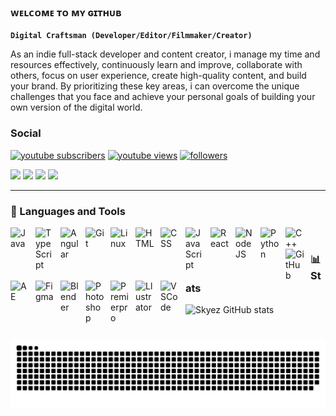 ### ᴡᴇʟᴄᴏᴍᴇ ᴛᴏ ᴍʏ ɢɪᴛʜᴜʙ



**`Digital Craftsman (Developer/Editor/Filmmaker/Creator)`**

As an indie full-stack developer and content creator, i manage my time and resources effectively, continuously learn and improve, collaborate with others, focus on user experience, create high-quality content, and build your brand. By prioritizing these key areas, i can overcome the unique challenges that you face and achieve your personal goals of building your own version of the digital world.

###  Social
   <p align="left">
      <a href="https://www.youtube.com/c/Skyexz?sub_confirmation=1">
         <img alt="youtube subscribers" title="Subscribe to my YouTube chaCancel changesnnel" src="https://custom-icon-badges.demolab.com/youtube/channel/subscribers/UC2WHjPDvbE6O328n17ZGcfg?color=%23E05D44&label=SUBSCRIBE&logo=video&logoColor=white&style=for-the-badge&labelColor=CE4630"/></a> 
      <a href="https://www.youtube.com/c/Skyexz">
         <img alt="youtube views" title="YouTube views" src="https://custom-icon-badges.demolab.com/youtube/channel/views/UC2WHjPDvbE6O328n17ZGcfg?color=%23E1AD0E&logo=eye&logoColor=white&style=for-the-badge&labelColor=C79600"/></a> 
      <a href="https://github.com/Skyez?tab=followers">
         <img alt="followers" title="Follow me on Github" src="https://custom-icon-badges.demolab.com/github/followers/Skyez?color=236ad3&labelColor=1155ba&style=for-the-badge&logo=person-add&label=Follow&logoColor=white"/></a>
   <!-- <a href="https://github.com/Skyez?tab=repositories&sort=stargazers">
         <img alt="total stars" title="Total stars on GitHub" src="https://custom-icon-badges.demolab.com/github/stars/Skyez?color=55960c&style=for-the-badge&labelColor=488207&logo=star"/></a> --> 
     
   <a href="https://www.linkedin.com"><img src="https://img.shields.io/badge/LinkedIn-%230077B5.svg?&style=for-the-badge&logo=linkedin&logoColor=white"></a> 
   <a href="https://www.facebook.com"><img src="https://img.shields.io/badge/Facebook-1877F2?style=for-the-badge&logo=facebook&logoColor=white"></a> 
   <a href="https://instagram.com"><img src="https://img.shields.io/badge/Instagram-%23E4405F.svg?&style=for-the-badge&logo=instagram&logoColor=white"></a> 
   <a href="https://m.youtube.com"><img src="https://img.shields.io/badge/YouTube-FF0000?style=for-the-badge&logo=youtube&logoColor=white"></a>
  
</div>

   </p>


---

### 🧰 Languages and Tools

<img align="left" alt="Java" width="30px" style="padding-right:10px;" src="https://cdn.jsdelivr.net/gh/devicons/devicon/icons/java/java-original.svg"/>
<img align="left" alt="TypeScript" width="30px" style="padding-right:10px;" src="https://cdn.jsdelivr.net/gh/devicons/devicon/icons/typescript/typescript-plain.svg" />
<img align="left" alt="Angular" width="30px" style="padding-right:10px;" src="https://cdn.jsdelivr.net/gh/devicons/devicon/icons/angularjs/angularjs-plain.svg" />
<img align="left" alt="Git" width="30px" style="padding-right:10px;" src="https://cdn.jsdelivr.net/gh/devicons/devicon/icons/git/git-original.svg" />
<img align="left" alt="Linux" width="30px" style="padding-right:10px;" src="https://cdn.jsdelivr.net/gh/devicons/devicon/icons/linux/linux-original.svg" />
<img align="left" alt="HTML" width="30px" style="padding-right:10px;" src="https://cdn.jsdelivr.net/gh/devicons/devicon/icons/html5/html5-plain.svg" />
<img align="left" alt="CSS" width="30px" style="padding-right:10px;" src="https://cdn.jsdelivr.net/gh/devicons/devicon/icons/css3/css3-plain.svg" />
<img align="left" alt="JavaScript" width="30px" style="padding-right:10px;" src="https://cdn.jsdelivr.net/gh/devicons/devicon/icons/javascript/javascript-plain.svg" />
<img align="left" alt="React" width="30px" style="padding-right:10px;" src="https://cdn.jsdelivr.net/gh/devicons/devicon/icons/react/react-original.svg" />
<img align="left" alt="NodeJS" width="30px" style="padding-right:10px;" src="https://cdn.jsdelivr.net/gh/devicons/devicon/icons/nodejs/nodejs-original.svg" />
<img align="left" alt="Python" width="30px" style="padding-right:10px;" src="https://cdn.jsdelivr.net/gh/devicons/devicon/icons/python/python-plain.svg" />
<img align="left" alt="C++" width="30px" style="padding-right:10px;" src="https://cdn.jsdelivr.net/gh/devicons/devicon/icons/cplusplus/cplusplus-line.svg" />
<img align="left" alt="GitHub" width="30px" style="padding-right:10px;" src="https://cdn.jsdelivr.net/gh/devicons/devicon/icons/github/github-original.svg" />
<img align="left" alt="AE" width="30px" style="padding-right:10px;"src="https://cdn.jsdelivr.net/gh/devicons/devicon/icons/aftereffects/aftereffects-original.svg" />
<img align="left" alt="Figma" width="30px" style="padding-right:10px;" src="https://cdn.jsdelivr.net/gh/devicons/devicon/icons/figma/figma-original.svg" />
<img align="left" alt="Blender" width="30px" style="padding-right:10px;" src="https://cdn.jsdelivr.net/gh/devicons/devicon/icons/blender/blender-original.svg" />
<img align="left" alt="Photoshop" width="30px" style="padding-right:10px;" src="https://cdn.jsdelivr.net/gh/devicons/devicon/icons/photoshop/photoshop-plain.svg" />
<img align="left" alt="Premierpro" width="30px" style="padding-right:10px;" src="https://cdn.jsdelivr.net/gh/devicons/devicon/icons/premierepro/premierepro-plain.svg" />
<img align="left" alt="Llustrator" width="30px" style="padding-right:10px;" src="https://cdn.jsdelivr.net/gh/devicons/devicon/icons/illustrator/illustrator-plain.svg" />
<img align="left" alt="VSCode" width="30px" style="padding-right:10px;" src="https://cdn.jsdelivr.net/gh/devicons/devicon/icons/vscode/vscode-original.svg" />
                     
          
          






<br />



### 📊 Stats

![Skyez GitHub stats](https://github-readme-stats.vercel.app/api?username=Skyez&show_icons=true&theme=aura)

<!--[GitHub Streak](https://streak-stats.demolab.com?user=Skyez&theme=transparent&border_radius=4.5) -->
# 
<picture>
  <source
    media="(prefers-color-scheme: dark)"
    srcset="
      https://raw.githubusercontent.com/platane/snk/output/github-contribution-grid-snake-dark.svg
    "
  />
  <source
    media="(prefers-color-scheme: light)"
    srcset="
      https://raw.githubusercontent.com/platane/snk/output/github-contribution-grid-snake.svg
    "
  />
  <img
    alt="github contribution grid snake animation"
    src="https://raw.githubusercontent.com/platane/snk/output/github-contribution-grid-snake.svg"
  />
</picture>


